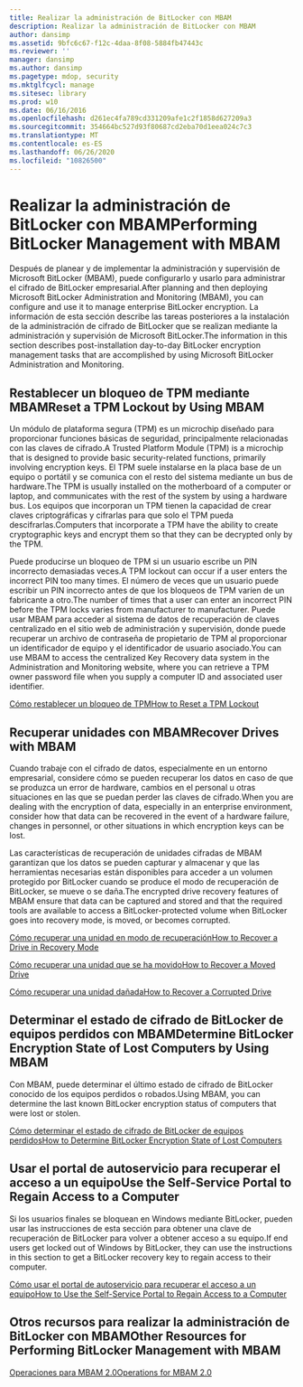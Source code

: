 ```yaml
---
title: Realizar la administración de BitLocker con MBAM
description: Realizar la administración de BitLocker con MBAM
author: dansimp
ms.assetid: 9bfc6c67-f12c-4daa-8f08-5884fb47443c
ms.reviewer: ''
manager: dansimp
ms.author: dansimp
ms.pagetype: mdop, security
ms.mktglfcycl: manage
ms.sitesec: library
ms.prod: w10
ms.date: 06/16/2016
ms.openlocfilehash: d261ec4fa789cd331209afe1c2f1858d627209a3
ms.sourcegitcommit: 354664bc527d93f80687cd2eba70d1eea024c7c3
ms.translationtype: MT
ms.contentlocale: es-ES
ms.lasthandoff: 06/26/2020
ms.locfileid: "10826500"
---
```

# <span data-ttu-id="2d324-103">Realizar la administración de BitLocker con MBAM</span><span class="sxs-lookup"><span data-stu-id="2d324-103">Performing BitLocker Management with MBAM</span></span>


<span data-ttu-id="2d324-104">Después de planear y de implementar la administración y supervisión de Microsoft BitLocker (MBAM), puede configurarlo y usarlo para administrar el cifrado de BitLocker empresarial.</span><span class="sxs-lookup"><span data-stu-id="2d324-104">After planning and then deploying Microsoft BitLocker Administration and Monitoring (MBAM), you can configure and use it to manage enterprise BitLocker encryption.</span></span> <span data-ttu-id="2d324-105">La información de esta sección describe las tareas posteriores a la instalación de la administración de cifrado de BitLocker que se realizan mediante la administración y supervisión de Microsoft BitLocker.</span><span class="sxs-lookup"><span data-stu-id="2d324-105">The information in this section describes post-installation day-to-day BitLocker encryption management tasks that are accomplished by using Microsoft BitLocker Administration and Monitoring.</span></span>

## <span data-ttu-id="2d324-106">Restablecer un bloqueo de TPM mediante MBAM</span><span class="sxs-lookup"><span data-stu-id="2d324-106">Reset a TPM Lockout by Using MBAM</span></span>


<span data-ttu-id="2d324-107">Un módulo de plataforma segura (TPM) es un microchip diseñado para proporcionar funciones básicas de seguridad, principalmente relacionadas con las claves de cifrado.</span><span class="sxs-lookup"><span data-stu-id="2d324-107">A Trusted Platform Module (TPM) is a microchip that is designed to provide basic security-related functions, primarily involving encryption keys.</span></span> <span data-ttu-id="2d324-108">El TPM suele instalarse en la placa base de un equipo o portátil y se comunica con el resto del sistema mediante un bus de hardware.</span><span class="sxs-lookup"><span data-stu-id="2d324-108">The TPM is usually installed on the motherboard of a computer or laptop, and communicates with the rest of the system by using a hardware bus.</span></span> <span data-ttu-id="2d324-109">Los equipos que incorporan un TPM tienen la capacidad de crear claves criptográficas y cifrarlas para que solo el TPM pueda descifrarlas.</span><span class="sxs-lookup"><span data-stu-id="2d324-109">Computers that incorporate a TPM have the ability to create cryptographic keys and encrypt them so that they can be decrypted only by the TPM.</span></span>

<span data-ttu-id="2d324-110">Puede producirse un bloqueo de TPM si un usuario escribe un PIN incorrecto demasiadas veces.</span><span class="sxs-lookup"><span data-stu-id="2d324-110">A TPM lockout can occur if a user enters the incorrect PIN too many times.</span></span> <span data-ttu-id="2d324-111">El número de veces que un usuario puede escribir un PIN incorrecto antes de que los bloqueos de TPM varíen de un fabricante a otro.</span><span class="sxs-lookup"><span data-stu-id="2d324-111">The number of times that a user can enter an incorrect PIN before the TPM locks varies from manufacturer to manufacturer.</span></span> <span data-ttu-id="2d324-112">Puede usar MBAM para acceder al sistema de datos de recuperación de claves centralizado en el sitio web de administración y supervisión, donde puede recuperar un archivo de contraseña de propietario de TPM al proporcionar un identificador de equipo y el identificador de usuario asociado.</span><span class="sxs-lookup"><span data-stu-id="2d324-112">You can use MBAM to access the centralized Key Recovery data system in the Administration and Monitoring website, where you can retrieve a TPM owner password file when you supply a computer ID and associated user identifier.</span></span>

[<span data-ttu-id="2d324-113">Cómo restablecer un bloqueo de TPM</span><span class="sxs-lookup"><span data-stu-id="2d324-113">How to Reset a TPM Lockout</span></span>](how-to-reset-a-tpm-lockout-mbam-2.md)

## <span data-ttu-id="2d324-114">Recuperar unidades con MBAM</span><span class="sxs-lookup"><span data-stu-id="2d324-114">Recover Drives with MBAM</span></span>


<span data-ttu-id="2d324-115">Cuando trabaje con el cifrado de datos, especialmente en un entorno empresarial, considere cómo se pueden recuperar los datos en caso de que se produzca un error de hardware, cambios en el personal u otras situaciones en las que se puedan perder las claves de cifrado.</span><span class="sxs-lookup"><span data-stu-id="2d324-115">When you are dealing with the encryption of data, especially in an enterprise environment, consider how that data can be recovered in the event of a hardware failure, changes in personnel, or other situations in which encryption keys can be lost.</span></span>

<span data-ttu-id="2d324-116">Las características de recuperación de unidades cifradas de MBAM garantizan que los datos se pueden capturar y almacenar y que las herramientas necesarias están disponibles para acceder a un volumen protegido por BitLocker cuando se produce el modo de recuperación de BitLocker, se mueve o se daña.</span><span class="sxs-lookup"><span data-stu-id="2d324-116">The encrypted drive recovery features of MBAM ensure that data can be captured and stored and that the required tools are available to access a BitLocker-protected volume when BitLocker goes into recovery mode, is moved, or becomes corrupted.</span></span>

[<span data-ttu-id="2d324-117">Cómo recuperar una unidad en modo de recuperación</span><span class="sxs-lookup"><span data-stu-id="2d324-117">How to Recover a Drive in Recovery Mode</span></span>](how-to-recover-a-drive-in-recovery-mode-mbam-2.md)

[<span data-ttu-id="2d324-118">Cómo recuperar una unidad que se ha movido</span><span class="sxs-lookup"><span data-stu-id="2d324-118">How to Recover a Moved Drive</span></span>](how-to-recover-a-moved-drive-mbam-2.md)

[<span data-ttu-id="2d324-119">Cómo recuperar una unidad dañada</span><span class="sxs-lookup"><span data-stu-id="2d324-119">How to Recover a Corrupted Drive</span></span>](how-to-recover-a-corrupted-drive-mbam-2.md)

## <span data-ttu-id="2d324-120">Determinar el estado de cifrado de BitLocker de equipos perdidos con MBAM</span><span class="sxs-lookup"><span data-stu-id="2d324-120">Determine BitLocker Encryption State of Lost Computers by Using MBAM</span></span>


<span data-ttu-id="2d324-121">Con MBAM, puede determinar el último estado de cifrado de BitLocker conocido de los equipos perdidos o robados.</span><span class="sxs-lookup"><span data-stu-id="2d324-121">Using MBAM, you can determine the last known BitLocker encryption status of computers that were lost or stolen.</span></span>

[<span data-ttu-id="2d324-122">Cómo determinar el estado de cifrado de BitLocker de equipos perdidos</span><span class="sxs-lookup"><span data-stu-id="2d324-122">How to Determine BitLocker Encryption State of Lost Computers</span></span>](how-to-determine-bitlocker-encryption-state-of-lost-computers-mbam-2.md)

## <span data-ttu-id="2d324-123">Usar el portal de autoservicio para recuperar el acceso a un equipo</span><span class="sxs-lookup"><span data-stu-id="2d324-123">Use the Self-Service Portal to Regain Access to a Computer</span></span>


<span data-ttu-id="2d324-124">Si los usuarios finales se bloquean en Windows mediante BitLocker, pueden usar las instrucciones de esta sección para obtener una clave de recuperación de BitLocker para volver a obtener acceso a su equipo.</span><span class="sxs-lookup"><span data-stu-id="2d324-124">If end users get locked out of Windows by BitLocker, they can use the instructions in this section to get a BitLocker recovery key to regain access to their computer.</span></span>

[<span data-ttu-id="2d324-125">Cómo usar el portal de autoservicio para recuperar el acceso a un equipo</span><span class="sxs-lookup"><span data-stu-id="2d324-125">How to Use the Self-Service Portal to Regain Access to a Computer</span></span>](how-to-use-the-self-service-portal-to-regain-access-to-a-computer.md)

## <span data-ttu-id="2d324-126">Otros recursos para realizar la administración de BitLocker con MBAM</span><span class="sxs-lookup"><span data-stu-id="2d324-126">Other Resources for Performing BitLocker Management with MBAM</span></span>


[<span data-ttu-id="2d324-127">Operaciones para MBAM 2.0</span><span class="sxs-lookup"><span data-stu-id="2d324-127">Operations for MBAM 2.0</span></span>](operations-for-mbam-20-mbam-2.md)

 

 





